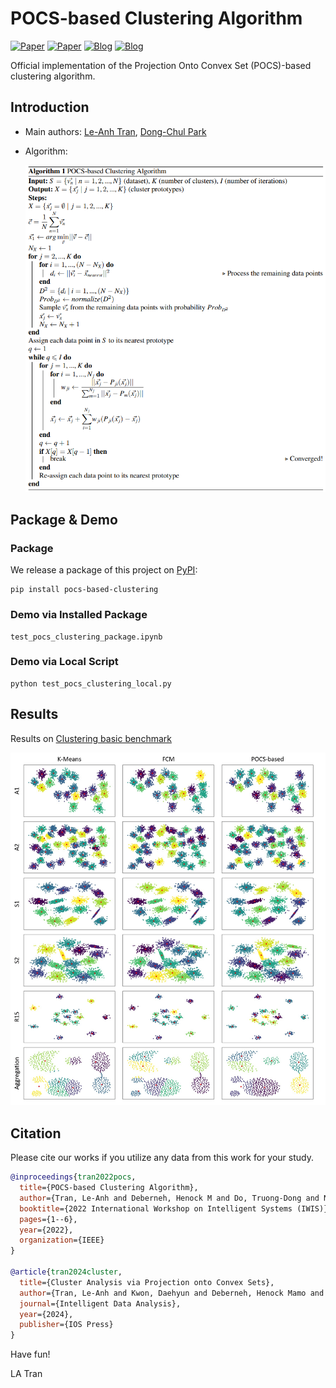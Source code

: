 # POCS-based Clustering Algorithm 

[![Paper](https://img.shields.io/badge/Paper-PDF-red)](https://tranleanh.github.io/assets/pdf/IWIS_2022.pdf)
[![Paper](https://img.shields.io/badge/Conference-IEEE-blue)](https://ieeexplore.ieee.org/document/9920762)
[![Blog](https://img.shields.io/badge/Blog-Medium-blue)](https://towardsdatascience.com/pocs-based-clustering-algorithm-explained-2f7d25183eff)
[![Blog](https://img.shields.io/badge/Package-PyPI-white)](https://pypi.org/project/pocs-based-clustering/)


Official implementation of the Projection Onto Convex Set (POCS)-based clustering algorithm.

## Introduction

<!--- - Paper: [POCS-based Clustering Algorithm](https://ieeexplore.ieee.org/abstract/document/9920762) (in Proceedings of The International Workshop on Intelligent Systems 2022 (IWIS 2022), Ulsan, South Korea, August 17-19, 2022) --->

 - Main authors: [Le-Anh Tran](https://scholar.google.com/citations?user=WzcUE5YAAAAJ&hl=en), [Dong-Chul Park](https://scholar.google.com/citations?user=VZUH4sUAAAAJ&hl=en)
 <!--- - Blog: [POCS-based Clustering Algorithm Explained (Medium)](https://tranlevision.medium.com/pocs-based-clustering-algorithm-explained-2f7d25183eff) --->
 - Algorithm:
     <p align="center">
     <img src="docs/pocs_based_clustering_pseudocode.png" width="750">
     </p>

## Package & Demo

### Package

We release a package of this project on [PyPI](https://pypi.org/project/pocs-based-clustering/):

```
pip install pocs-based-clustering
```
    
### Demo via Installed Package


```
test_pocs_clustering_package.ipynb
```

### Demo via Local Script

```
python test_pocs_clustering_local.py
```
    
## Results

Results on [Clustering basic benchmark](https://cs.joensuu.fi/sipu/datasets/)

<p align="center">
<img src="docs/results_synthetic_datasets.jpg" width="1000">
</p>


## Citation

Please cite our works if you utilize any data from this work for your study.

```bibtex
@inproceedings{tran2022pocs,
  title={POCS-based Clustering Algorithm},
  author={Tran, Le-Anh and Deberneh, Henock M and Do, Truong-Dong and Nguyen, Thanh-Dat and Le, My-Ha and Park, Dong-Chul},
  booktitle={2022 International Workshop on Intelligent Systems (IWIS)},
  pages={1--6},
  year={2022},
  organization={IEEE}
}

@article{tran2024cluster,
  title={Cluster Analysis via Projection onto Convex Sets},
  author={Tran, Le-Anh and Kwon, Daehyun and Deberneh, Henock Mamo and Park, Dong-Chul},
  journal={Intelligent Data Analysis},
  year={2024},
  publisher={IOS Press}
}
```

Have fun!

LA Tran

<!--- Created: 04.2022 --->
